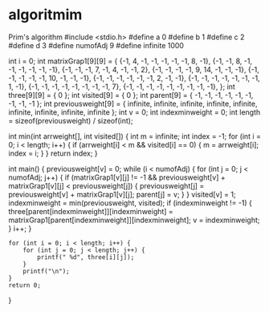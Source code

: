 # algoritmim
Prim's algorithm
#include <stdio.h>
#define a 0
#define b 1
#define c 2
#define d 3
#define numofAdj 9
#define infinite 1000

int i = 0;
int matrixGrap1[9][9] = {
    {-1, 4, -1, -1, -1, -1, -1, 8, -1},
    {-1, -1, 8, -1, -1, -1, -1, -1, -1},
    {-1, -1, -1, 7, -1, 4, -1, -1, 2},
    {-1, -1, -1, -1, 9, 14, -1, -1, -1},
    {-1, -1, -1, -1, -1, 10, -1, -1, -1},
    {-1, -1, -1, -1, -1, -1, 2, -1, -1},
    {-1, -1, -1, -1, -1, -1, -1, 1, -1},
    {-1, -1, -1, -1, -1, -1, -1, -1, 7},
    {-1, -1, -1, -1, -1, -1, -1, -1, -1},
};
int three[9][9] = { 0 };
int visited[9] = { 0 };
int parent[9] = { -1, -1, -1, -1, -1, -1, -1, -1, -1 };
int previousweight[9] = { infinite, infinite, infinite, infinite, infinite, infinite, infinite, infinite, infinite };
int v = 0;
int indexminweight = 0;
int length = sizeof(previousweight) / sizeof(int);

int min(int arrweight[], int visited[]) {
    int m = infinite;
    int index = -1;
    for (int i = 0; i < length; i++) {
        if (arrweight[i] < m && visited[i] == 0) {
            m = arrweight[i];
            index = i;
        }
    }
    return index;
}

int main() {
    previousweight[v] = 0;
    while (i < numofAdj) {
        for (int j = 0; j < numofAdj; j++) {
            if (matrixGrap1[v][j] != -1 && previousweight[v] + matrixGrap1[v][j] < previousweight[j]) {
                previousweight[j] = previousweight[v] + matrixGrap1[v][j];
                parent[j] = v;
            }
        }
        visited[v] = 1;
        indexminweight = min(previousweight, visited);
        if (indexminweight != -1) {
            three[parent[indexminweight]][indexminweight] = matrixGrap1[parent[indexminweight]][indexminweight];
            v = indexminweight;
        }
        i++;
    }

    for (int i = 0; i < length; i++) {
        for (int j = 0; j < length; j++) {
            printf(" %d", three[i][j]);
        }
        printf("\n");
    }
    return 0;
}
